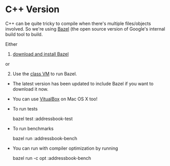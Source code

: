 # C++ Version

C++ can be quite tricky to compile when there's multiple
files/objects involved. So we're using [Bazel](http://www.bazel.io/)
(the open source version of Google's internal build tool to build.

Either

1. [download and install Bazel](http://www.bazel.io/docs/install.html)

or

2. Use the [class VM](https://docs.google.com/document/d/19xACeeHjvuDsMYrXtZuEoA8z2PFth51-vqQYkYTVDdY/edit) to run Bazel.

  * The latest version has been updated to include Bazel if you
    want to download it now.

  * You can use
    [VitualBox](https://www.virtualbox.org/wiki/Downloads) on
    Mac OS X too!

* To run tests

    bazel test :addressbook-test

* To run benchmarks

    bazel run :addressbook-bench

* You can run with compiler optimization by running

    bazel run -c opt :addressbook-bench

